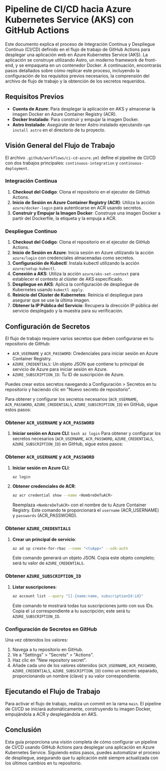 # Pipeline de CI/CD hacia Azure Kubernetes Service (AKS) con GitHub Actions

Este documento explica el proceso de Integración Continua y Despliegue Continuo (CI/CD) definido en el flujo de trabajo de GitHub Actions para desplegar una aplicación web en Azure Kubernetes Service (AKS). La aplicación se construye utilizando Astro, un moderno framework de front-end, y se empaqueta en un contenedor Docker. A continuación, encontrarás pasos detallados sobre cómo replicar este proceso, incluyendo la configuración de los requisitos previos necesarios, la comprensión del archivo de flujo de trabajo y la obtención de los secretos requeridos.

## Requisitos Previos

- **Cuenta de Azure**: Para desplegar la aplicación en AKS y almacenar la imagen Docker en Azure Container Registry (ACR).
- **Docker Instalado**: Para construir y empujar la imagen Docker.
- **Astro Instalado**: Asegúrate de tener Astro instalado ejecutando `npm install astro` en el directorio de tu proyecto.

## Visión General del Flujo de Trabajo

El archivo `.github/workflows/ci-cd-azure.yml` define el pipeline de CI/CD con dos trabajos principales: `continuous-integration` y `continuous-deployment`.

### Integración Continua

1. **Checkout del Código**: Clona el repositorio en el ejecutor de GitHub Actions.
2. **Inicio de Sesión en Azure Container Registry (ACR)**: Utiliza la acción `azure/docker-login` para autenticarse en ACR usando secretos.
3. **Construir y Empujar la Imagen Docker**: Construye una imagen Docker a partir del Dockerfile, la etiqueta y la empuja a ACR.

### Despliegue Continuo

1. **Checkout del Código**: Clona el repositorio en el ejecutor de GitHub Actions.
2. **Inicio de Sesión en Azure**: Inicia sesión en Azure utilizando la acción `azure/login` con credenciales almacenadas como secretos.
3. **Configuración de Kubectl**: Instala kubectl utilizando la acción `azure/setup-kubectl`.
4. **Conexión a AKS**: Utiliza la acción `azure/aks-set-context` para establecer el contexto al clúster de AKS especificado.
5. **Despliegue en AKS**: Aplica la configuración de despliegue de Kubernetes usando `kubectl apply`.
6. **Reinicio del Clúster de Kubernetes**: Reinicia el despliegue para asegurar que se use la última imagen.
7. **Obtener la IP Pública del Servicio**: Recupera la dirección IP pública del servicio desplegado y la muestra para su verificación.

## Configuración de Secretos

El flujo de trabajo requiere varios secretos que deben configurarse en tu repositorio de GitHub:

- `ACR_USERNAME` y `ACR_PASSWORD`: Credenciales para iniciar sesión en Azure Container Registry.
- `AZURE_CREDENTIALS`: Un objeto JSON que contiene tu principal de servicio de Azure para iniciar sesión en Azure.
- `AZURE_SUBSCRIPTION_ID`: Tu ID de suscripción de Azure.

Puedes crear estos secretos navegando a Configuración > Secretos en tu repositorio y haciendo clic en "Nuevo secreto de repositorio".

Para obtener y configurar los secretos necesarios (`ACR_USERNAME`, `ACR_PASSWORD`, `AZURE_CREDENTIALS`, `AZURE_SUBSCRIPTION_ID`) en GitHub, sigue estos pasos:

### Obtener `ACR_USERNAME` y `ACR_PASSWORD`

1. **Iniciar sesión en Azure CLI**:
   ```bash az login```
Para obtener y configurar los secretos necesarios (`ACR_USERNAME`, `ACR_PASSWORD`, `AZURE_CREDENTIALS`, `AZURE_SUBSCRIPTION_ID`) en GitHub, sigue estos pasos:

### Obtener `ACR_USERNAME` y `ACR_PASSWORD`

1. **Iniciar sesión en Azure CLI**:
   ```bash
   az login
   ```
2. **Obtener credenciales de ACR**:
   ```bash
   az acr credential show --name <NombreDeTuACR>
   ```
   Reemplaza `<NombreDeTuACR>` con el nombre de tu Azure Container Registry. Este comando te proporcionará el `username` (ACR_USERNAME) y `passwords` (ACR_PASSWORD).

### Obtener `AZURE_CREDENTIALS`

1. **Crear un principal de servicio**:
   ```bash
   az ad sp create-for-rbac --name "<tuApp>" --sdk-auth
   ```
   Este comando generará un objeto JSON. Copia este objeto completo; será tu valor de `AZURE_CREDENTIALS`.

### Obtener `AZURE_SUBSCRIPTION_ID`

1. **Listar suscripciones**:
   ```bash
   az account list --query "[].{name:name, subscriptionId:id}"
   ```
   Este comando te mostrará todas tus suscripciones junto con sus IDs. Copia el `id` correspondiente a tu suscripción; este será tu `AZURE_SUBSCRIPTION_ID`.

### Configuración de Secretos en GitHub

Una vez obtenidos los valores:

1. Navega a tu repositorio en GitHub.
2. Ve a "Settings" > "Secrets" > "Actions".
3. Haz clic en "New repository secret".
4. Añade cada uno de los valores obtenidos (`ACR_USERNAME`, `ACR_PASSWORD`, `AZURE_CREDENTIALS`, `AZURE_SUBSCRIPTION_ID`) como un secreto separado, proporcionando un nombre (clave) y su valor correspondiente.

## Ejecutando el Flujo de Trabajo

Para activar el flujo de trabajo, realiza un commit en la rama `main`. El pipeline de CI/CD se iniciará automáticamente, construyendo tu imagen Docker, empujándola a ACR y desplegándola en AKS.

## Conclusión

Esta guía proporciona una visión completa de cómo configurar un pipeline de CI/CD usando GitHub Actions para desplegar una aplicación en Azure Kubernetes Service. Siguiendo estos pasos, puedes automatizar el proceso de despliegue, asegurando que tu aplicación esté siempre actualizada con los últimos cambios en tu repositorio.